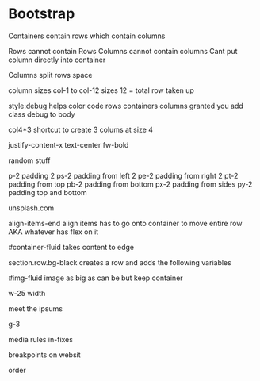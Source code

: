 # Bootstrap

Containers contain rows which contain
columns

Rows cannot contain Rows
Columns cannot contain columns
Cant put column directly into container

Columns split rows space

column sizes
col-1 to col-12 sizes
12 = total row taken up

style:debug
helps color code rows containers columns granted you add class debug to body

col4*3 shortcut to create 3 colums at size 4

justify-content-x
text-center
fw-bold

random stuff

p-2
padding 2
ps-2
padding from left 2
pe-2
padding from right 2
pt-2
padding from top
pb-2
padding from bottom
px-2
padding from sides
py-2
padding top and bottom

unsplash.com

align-items-end
align items has to go onto container to move entire row AKA whatever has flex on it


#container-fluid
takes content to edge

section.row.bg-black creates a row and adds the following variables

#img-fluid
image as big as can be but keep container

w-25 width

meet the ipsums

g-3

media rules
in-fixes

breakpoints on websit

order